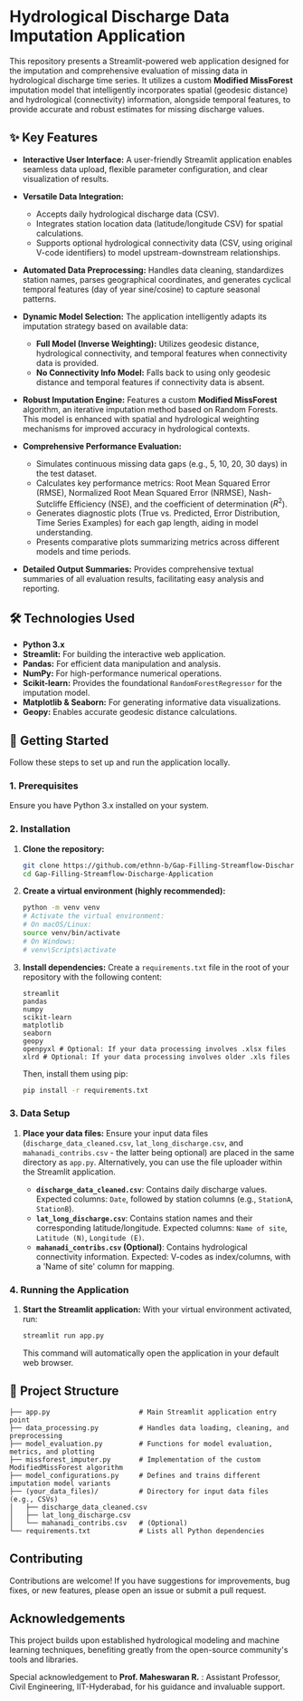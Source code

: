 # Hydrological Discharge Data Imputation Application

This repository presents a Streamlit-powered web application designed for the imputation and comprehensive evaluation of missing data in hydrological discharge time series. It utilizes a custom **Modified MissForest** imputation model that intelligently incorporates spatial (geodesic distance) and hydrological (connectivity) information, alongside temporal features, to provide accurate and robust estimates for missing discharge values.

## ✨ Key Features

* **Interactive User Interface:** A user-friendly Streamlit application enables seamless data upload, flexible parameter configuration, and clear visualization of results.

* **Versatile Data Integration:**
    * Accepts daily hydrological discharge data (CSV).
    * Integrates station location data (latitude/longitude CSV) for spatial calculations.
    * Supports optional hydrological connectivity data (CSV, using original V-code identifiers) to model upstream-downstream relationships.

* **Automated Data Preprocessing:** Handles data cleaning, standardizes station names, parses geographical coordinates, and generates cyclical temporal features (day of year sine/cosine) to capture seasonal patterns.

* **Dynamic Model Selection:** The application intelligently adapts its imputation strategy based on available data:
    * **Full Model (Inverse Weighting):** Utilizes geodesic distance, hydrological connectivity, and temporal features when connectivity data is provided.
    * **No Connectivity Info Model:** Falls back to using only geodesic distance and temporal features if connectivity data is absent.

* **Robust Imputation Engine:** Features a custom **Modified MissForest** algorithm, an iterative imputation method based on Random Forests. This model is enhanced with spatial and hydrological weighting mechanisms for improved accuracy in hydrological contexts.

* **Comprehensive Performance Evaluation:**
    * Simulates continuous missing data gaps (e.g., 5, 10, 20, 30 days) in the test dataset.
    * Calculates key performance metrics: Root Mean Squared Error (RMSE), Normalized Root Mean Squared Error (NRMSE), Nash-Sutcliffe Efficiency (NSE), and the coefficient of determination ($R^2$).
    * Generates diagnostic plots (True vs. Predicted, Error Distribution, Time Series Examples) for each gap length, aiding in model understanding.
    * Presents comparative plots summarizing metrics across different models and time periods.

* **Detailed Output Summaries:** Provides comprehensive textual summaries of all evaluation results, facilitating easy analysis and reporting.

## 🛠️ Technologies Used

* **Python 3.x**
* **Streamlit:** For building the interactive web application.
* **Pandas:** For efficient data manipulation and analysis.
* **NumPy:** For high-performance numerical operations.
* **Scikit-learn:** Provides the foundational `RandomForestRegressor` for the imputation model.
* **Matplotlib & Seaborn:** For generating informative data visualizations.
* **Geopy:** Enables accurate geodesic distance calculations.

## 🚀 Getting Started

Follow these steps to set up and run the application locally.

### 1. Prerequisites

Ensure you have Python 3.x installed on your system.

### 2. Installation

1.  **Clone the repository:**
    ```bash
    git clone https://github.com/ethnn-b/Gap-Filling-Streamflow-Discharge-Application.git
    cd Gap-Filling-Streamflow-Discharge-Application

    ```
    

2.  **Create a virtual environment (highly recommended):**
    ```bash
    python -m venv venv
    # Activate the virtual environment:
    # On macOS/Linux:
    source venv/bin/activate
    # On Windows:
    # venv\Scripts\activate
    ```

3.  **Install dependencies:**
    Create a `requirements.txt` file in the root of your repository with the following content:
    ```
    streamlit
    pandas
    numpy
    scikit-learn
    matplotlib
    seaborn
    geopy
    openpyxl # Optional: If your data processing involves .xlsx files
    xlrd # Optional: If your data processing involves older .xls files
    ```
    Then, install them using pip:
    ```bash
    pip install -r requirements.txt
    ```

### 3. Data Setup

1.  **Place your data files:**
    Ensure your input data files (`discharge_data_cleaned.csv`, `lat_long_discharge.csv`, and `mahanadi_contribs.csv` - the latter being optional) are placed in the same directory as `app.py`. Alternatively, you can use the file uploader within the Streamlit application.

    * **`discharge_data_cleaned.csv`**: Contains daily discharge values. Expected columns: `Date`, followed by station columns (e.g., `StationA`, `StationB`).
    * **`lat_long_discharge.csv`**: Contains station names and their corresponding latitude/longitude. Expected columns: `Name of site`, `Latitude (N)`, `Longitude (E)`.
    * **`mahanadi_contribs.csv` (Optional)**: Contains hydrological connectivity information. Expected: V-codes as index/columns, with a 'Name of site' column for mapping.

### 4. Running the Application

1.  **Start the Streamlit application:**
    With your virtual environment activated, run:
    ```bash
    streamlit run app.py
    ```
    This command will automatically open the application in your default web browser.

## 📂 Project Structure
```
├── app.py                      # Main Streamlit application entry point
├── data_processing.py          # Handles data loading, cleaning, and preprocessing
├── model_evaluation.py         # Functions for model evaluation, metrics, and plotting
├── missforest_imputer.py       # Implementation of the custom ModifiedMissForest algorithm
├── model_configurations.py     # Defines and trains different imputation model variants
├── (your_data_files)/          # Directory for input data files (e.g., CSVs)
│   ├── discharge_data_cleaned.csv
│   ├── lat_long_discharge.csv
│   └── mahanadi_contribs.csv   # (Optional)
└── requirements.txt            # Lists all Python dependencies
```

##  Contributing

Contributions are welcome! If you have suggestions for improvements, bug fixes, or new features, please open an issue or submit a pull request.

##  Acknowledgements

This project builds upon established hydrological modeling and machine learning techniques, benefiting greatly from the open-source community's tools and libraries.

Special acknowledgement to **Prof. Maheswaran R.** : Assistant Professor, Civil Engineering, IIT-Hyderabad, for his guidance and invaluable support.

